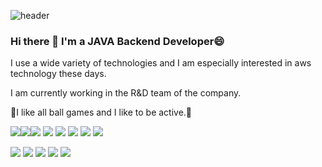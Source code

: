 ![header](https://capsule-render.vercel.app/api?type=wave&color=F8E2CF&height=300&section=header&text=Hello%20My%20World&fontSize=90)

### Hi there 👋 I'm a JAVA Backend Developer😄
I use a wide variety of technologies and I am especially interested in aws technology these days.

I am currently working in the R&D team of the company.

🏀I like all ball games and I like to be active.🤾

<img src="https://img.shields.io/badge/Java-607078?style=for-the-badge&logo="><img src="https://img.shields.io/badge/JavaScript-F7DF1E?style=for-the-badge&logo=JavaScript&logoColor=black"><img src="https://img.shields.io/badge/MySQL-4479A1?style=for-the-badge&logo=MySQL&logoColor=black">
<img src="https://img.shields.io/badge/PostgreSQL-4169E1?style=for-the-badge&logo=PostgreSQL&logoColor=black">
<img src="https://img.shields.io/badge/Oracle-F80000?style=for-the-badge&logo=Oracle&logoColor=black">
<img src="https://img.shields.io/badge/Spring-6DB33F?style=for-the-badge&logo=Spring&logoColor=black">
<img src="https://img.shields.io/badge/Spring%20Boot-6DB33F?style=for-the-badge&logo=Spring%20Boot&logoColor=black">
<img src="https://img.shields.io/badge/Gradle-02303A?style=for-the-badge&logo=Gradle&logoColor=black">


<img src="https://img.shields.io/badge/Docker-2496ED?style=for-the-badge&logo=Docker&logoColor=black">
<img src="https://img.shields.io/badge/Grafana-F46800?style=for-the-badge&logo=Grafana&logoColor=black">
<img src="https://img.shields.io/badge/Vue.js-4FC08D?style=for-the-badge&logo=Vue.js&logoColor=black">
<img src="https://img.shields.io/badge/Amazon%20AWS-232F3E?style=for-the-badge&logo=Amazon%20AWS&logoColor=white">
<img src="https://img.shields.io/badge/AWS%20Lambda-FF9900?style=for-the-badge&logo=AWS%20Lambda&logoColor=black">

<!-- <img src="https://img.shields.io/badge/Android-3DDC84?style=flat-square&logo=Android&logoColor=white"/> -->
<!--
**omy414/omy414** is a ✨ _special_ ✨ repository because its `README.md` (this file) appears on your GitHub profile.

Here are some ideas to get you started:

- 🔭 I’m currently working on ...
- 🌱 I’m currently learning ...
- 👯 I’m looking to collaborate on ...
- 🤔 I’m looking for help with ...
- 💬 Ask me about ...
- 📫 How to reach me: ...
- 😄 Pronouns: ...
- ⚡ Fun fact: ...
-->
